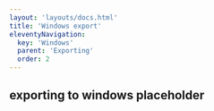 ```yaml
---
layout: 'layouts/docs.html'
title: 'Windows export'
eleventyNavigation:
  key: 'Windows'
  parent: 'Exporting'
  order: 2
---
```


## exporting to windows placeholder